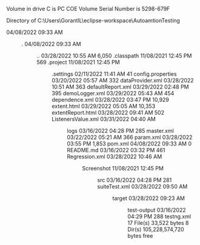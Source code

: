  Volume in drive C is PC COE
 Volume Serial Number is 5298-679F

 Directory of C:\Users\GorantlL\eclipse-workspace\AutoamtionTesting

04/08/2022  09:33 AM    <DIR>          .
04/08/2022  09:33 AM    <DIR>          ..
03/28/2022  10:55 AM             6,050 .classpath
11/08/2021  12:45 PM               569 .project
11/08/2021  12:45 PM    <DIR>          .settings
02/11/2022  11:41 AM                41 config.properties
03/20/2022  05:57 AM               332 dataProvider.xml
03/28/2022  10:51 AM               363 defaultReport.xml
03/29/2022  02:48 PM               395 demoLogger.xml
03/29/2022  05:43 AM               454 dependence.xml
03/28/2022  03:47 PM            10,929 extent.html
03/29/2022  05:05 AM            10,353 extentReport.html
03/28/2022  09:41 AM               502 ListenersValue.xml
03/31/2022  04:40 AM    <DIR>          logs
03/16/2022  04:28 PM               285 master.xml
03/22/2022  05:21 AM               366 param.xml
03/28/2022  03:55 PM             1,853 pom.xml
04/08/2022  09:33 AM                 0 README.md
03/16/2022  03:32 PM               461 Regression.xml
03/28/2022  10:46 AM    <DIR>          Screenshot
11/08/2021  12:45 PM    <DIR>          src
03/16/2022  04:28 PM               281 suiteTest.xml
03/28/2022  09:50 AM    <DIR>          target
03/28/2022  09:23 AM    <DIR>          test-output
03/16/2022  04:29 PM               288 testng.xml
              17 File(s)         33,522 bytes
               8 Dir(s)  105,228,574,720 bytes free
